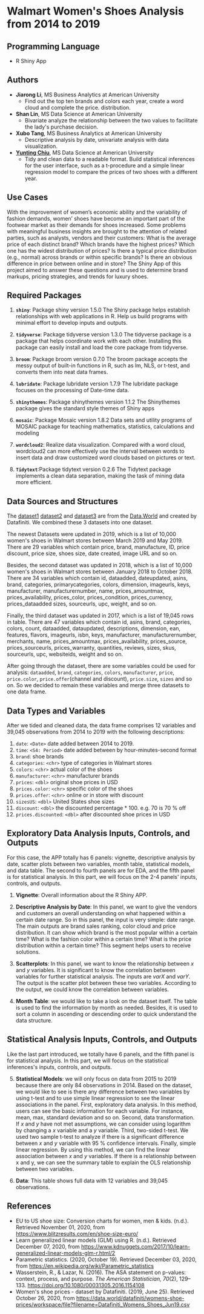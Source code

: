 # Walmart Women's Shoes Analysis from 2014 to 2019

## Programming Language
* R Shiny App

## Authors
- **Jiarong Li**, MS Business Analytics at American University
  + Find out the top ten brands and colors each year, create a word cloud and complete the price. distribution.
- **Shan Lin**, MS Data Science at American University
  + Bivariate analyze the relationship between the two values to facilitate the lady's purchase decision.
- **Xubo Tang**, MS Business Analytics at American University
  + Descriptive analysis by date, univariate analysis with data visualization.
- [**Yunting Chiu**](http://linkedin.com/in/yuntingchiu), MS Data Science at American University
  + Tidy and clean data to a readable format. Build statistical inferences for the user interface, such as a t-procedure and a simple linear regression model to compare the prices of two shoes with a different year.

## Use Cases
With the improvement of women’s economic ability and the variability of fashion demands, women’ shoes have become an important part of the footwear market as their demands for shoes increased. Some problems with meaningful business insights are brought to the attention of related parties, such as analysts, vendors and their customers: What is the average price of each distinct brand? Which brands have the highest prices? Which one has the widest distribution of prices? Is there a typical price distribution (e.g., normal) across brands or within specific brands? Is there an obvious difference in price between online and in store? The Shiny App of this project aimed to answer these questions and is used to determine brand markups, pricing strategies, and trends for luxury shoes.

## Required Packages
1. **`shiny`**: Package shiny version 1.5.0
The Shiny package helps establish relationships with web applications in R. Help us build programs with minimal effort to develop inputs and outputs.

2. **`tidyverse`**: Package tidyverse version 1.3.0
The tidyverse package is a package that helps coordinate work with each other. Installing this package can easily install and load the core package from tidyverse.

3. **`broom`**: Package broom version 0.7.0
The broom package accepts the messy output of built-in functions in R, such as lm, NLS, or t-test, and converts them into neat data frames.

4. **`lubridate`**: Package lubridate version 1.7.9
The lubridate package focuses on the processing of Date-time data.

5. **`shinythemes`**: Package shinythemes version 1.1.2
The Shinythemes package gives the standard style themes of Shiny apps

6. **`mosaic`**: Package Mosaic version 1.8.2
Data sets and utility programs of MOSAIC package for teaching mathematics, statistics, calculations and modeling

7. **`wordcloud2`**:
Realize data visualization. Compared with a word cloud, wordcloud2 can more effectively use the interval between words to insert data and draw customized word clouds based on pictures or text.

8. **`Tidytext`**:Package tidytext version 0.2.6
The Tidytext package implements a clean data separation, making the task of mining data more efficient.

## Data Sources and Structures
The [dataset1](https://data.world/datafiniti/womens-shoe-prices/workspace/file?filename=Datafiniti_Womens_Shoes_Jun19.csv) [dataset2](https://data.world/datafiniti/womens-shoe-prices/workspace/file?filename=7003_1.csv) and [dataset3](https://data.world/datafiniti/womens-shoe-prices/workspace/file?filename=Datafiniti_Womens_Shoes.csv) are from the [Data.World](https://data.world/) and created by Datafiniti. We combined these 3 datasets into one dataset.

The newest Datasets were updated in 2019, which is a list of 10,000 women's shoes in Walmart stores between March 2019 and May 2019. There are 29 variables which contain price, brand, manufacture, ID, price discount, price size, shoes size, date created, image URL and so on. 

Besides, the second dataset was updated in 2018, which is a list of 10,000 women's shoes in Walmart stores between January 2018 to October 2018. There are 34 variables which contain id, dataadded, dateupdated, asins, brand, categories, primarycategories, colors, dimension, imageurls, keys, manufacturer, manufacturernumber, name, prices_amountmax, prices_availability, prices_color, prices_condition, prices_currency, prices_dataadded sizes, sourceurls, upc, weight, and so on.

Finally, the third dataset was updated in 2017, which is a list of 19,045 rows in table. There are 47 variables which contain id, asins, brand, categories, colors, count, dataadded, dataupdated, descriptions, dimension, ean, features, flavors, imageurls, isbn, keys, manufacturer, manufacturernumber, merchants, name, prices_amountmax, prices_availability, prices_source, prices_sourceurls, prices_warranty, quantities, reviews, sizes, skus, sourceurls, upc, websiteids, weight and so on.

After going through the dataset, there are some variables could be used for analysis: `dataadded`, `brand`, `categories`, `colors`, `manufacturer`, `price`, `price.color`, `price.offer`(channel and discount), `price.size`, `sizes` and so on. So we decided to remain these variables and merge three datasets to one data frame.

## Data Types and Variables
After we tided and cleaned data, the data frame comprises 12 variables and 39,045 observations from 2014 to 2019 with the following descriptions:

1. `date`: `<Date>` date added between 2014 to 2019.
2. `time`: `<S4: Period>` date added between by hour-minutes-second format
3. `brand`: shoe brands
4. `categories`: `<chr>` type of categories in Walmart stores
5. `colors`: `<chr>` actual color of the shoes
6. `manufacturer`: `<chr>` manufacturer brands
7. `prices`: `<dbl>` original shoe prices in USD
8. `prices.color`: `<chr>` specific color of the shoes
9. `prices.offer`: `<chr>` online or in store with discount
10. `sizesUS`: `<dbl>` United States shoe sizes
11. `discount`: `<dbl>` the discounted percentage * 100. e.g. 70 is 70 % off
12. `prices.discounted`: `<dbl>` after discounted shoe prices in USD

## Exploratory Data Analysis Inputs, Controls, and Outputs
For this case, the APP totally has 6 panels: vignette, descriptive analysis by date, scatter plots between two variables, month table, statistical models, and data table. The second to fourth panels are for EDA, and the fifth panel is for statistical analysis. In this part, we will focus on the 2-4 panels' inputs, controls, and outputs.

1. **Vignette**: Overall information about the R Shiny APP.

2. **Descriptive Analysis by Date**: In this panel, we want to give the vendors and customers an overall understanding on what happened within a certain date range. So in this panel, the input is very simple: date range. The main outputs are brand sales ranking, color cloud and price distribution. It can show which brand is the most popular within a certain time? What is the fashion color within a certain time? What is the price distribution within a certain time? This segment helps users to receive solutions.

3. **Scatterplots**: In this panel, we want to know the relationship between *x* and *y* variables. It is significant to know the correlation between variables for further statistical analysis. The inputs are *varX* and *varY*. The output is the scatter plot between these two variables. According to the output, we could know the correlation between variables.

4. **Month Table**: we would like to take a look on the dataset itself. The table is used to find the information by month as needed. Besides, it is used to sort a column in ascending or descending order to quick understand the data structure.

## Statistical Analysis Inputs, Controls, and Outputs

Like the last part introduced, we totally have 6 panels, and the fifth panel is for statistical analysis. In this part, we will focus on the statistical inferences's inputs, controls, and outputs. 

5. **Statistical Models**: we will only focus on data from 2015 to 2019 because there are only 84 observations in 2014. Based on the dataset, we would like to see is there any difference between two variables by using t-test and to use simple linear regression to see the linear associations in the panel. First, exploratory data analysis. In this method, users can see the basic information for each variable. For instance, mean, max, standard deviation and so on. Second, data transformation. If *x* and *y* have not met assumptions, we can consider using logarithm by changing a *x* variable and a *y* variable. Third, two-sided t-test. We used two sample t-test to analyze if there is a significant difference between *x* and *y* variable with 95 % confidence intervals. Finally, simple linear regression. By using this method, we can find the linear association between *x* and *y* variables. If there is a relationship between x and y, we can see the summary table to explain the OLS relationship between two variables.

6. **Data**: This table shows full data with 12 variables and 39,045 observations.

## References 
- EU to US shoe size: Conversion charts for women, men &amp; kids. (n.d.). Retrieved November 01, 2020, from https://www.blitzresults.com/en/shoe-size-euro/
- Learn generalized linear models (GLM) using R. (n.d.). Retrieved December 07, 2020, from https://www.kdnuggets.com/2017/10/learn-generalized-linear-models-glm-r.html/2
- Parametric statistics. (2020, October 19). Retrieved December 03, 2020, from https://en.wikipedia.org/wiki/Parametric_statistics
- Wasserstein, R., & Lazar, N. (2016). The ASA statement on p-values: context, process, and purpose. *The American Statistician, 70*(2), 129–133. https://doi.org/10.1080/00031305.2016.1154108
- Women's shoe prices - dataset by Datafiniti. (2019, June 25). Retrieved October 26, 2020, from https://data.world/datafiniti/womens-shoe-prices/workspace/file?filename=Datafiniti_Womens_Shoes_Jun19.csv


